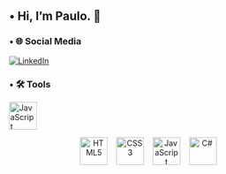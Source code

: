 ## • Hi, I’m Paulo. 👋

### • 🌐 Social Media
[![LinkedIn](https://img.shields.io/badge/LinkedIn-0077B5?style=flat&logo=linkedin&logoColor=white)](https://www.linkedin.com/in/paulo-roberto-costa-santos-3563292b1/)

### • 🛠️ Tools
<img src="https://cdn.jsdelivr.net/gh/devicons/devicon/icons/javascript/javascript-original.svg" alt="JavaScript" width="50" height="50"/>

<p align="center"> <img src="https://cdn.jsdelivr.net/gh/devicons/devicon/icons/html5/html5-original.svg" alt="HTML5" width="50" height="50"/> &nbsp;&nbsp; <img src="https://cdn.jsdelivr.net/gh/devicons/devicon/icons/css3/css3-original.svg" alt="CSS3" width="50" height="50"/> &nbsp;&nbsp; <img src="https://cdn.jsdelivr.net/gh/devicons/devicon/icons/javascript/javascript-original.svg" alt="JavaScript" width="50" height="50"/> &nbsp;&nbsp; <img src="https://cdn.jsdelivr.net/gh/devicons/devicon/icons/csharp/csharp-original.svg" alt="C#" width="50" height="50"/> </p>
